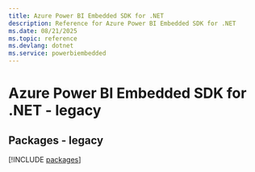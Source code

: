 ```yaml
---
title: Azure Power BI Embedded SDK for .NET
description: Reference for Azure Power BI Embedded SDK for .NET
ms.date: 08/21/2025
ms.topic: reference
ms.devlang: dotnet
ms.service: powerbiembedded
---
```

# Azure Power BI Embedded SDK for .NET - legacy
## Packages - legacy
[!INCLUDE [packages](power-bi-embedded-index.md)]
